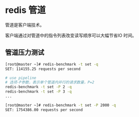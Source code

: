 # redis 管道
管道是客户端技术。

客户端通过对管道中的指令列表改变读写顺序可以大幅节省IO 时间。

## 管道压力测试
```bash
[root@master ~]# redis-benchmark -t set -q
SET: 114155.25 requests per second

# use pipeline
# 选项-P参数，表示单个管道内并行的请求数量，P=2
redis-benchmark -t set -P 2 -q
redis-benchmark -t set -P 3 -q
...

[root@master ~]# redis-benchmark -t set -P 2000 -q
SET: 1754386.00 requests per second
```